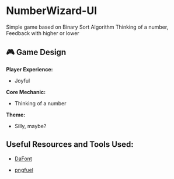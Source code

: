 # NumberWizard-UI

Simple game based on Binary Sort Algorithm
Thinking of a number, Feedback with higher or lower
 
## :video_game: Game Design

**Player Experience:**

- Joyful

**Core Mechanic:**

- Thinking of a number

**Theme:**

- Silly, maybe?


## Useful Resources and Tools Used:

- [DaFont](https://www.dafont.com/)

- [pngfuel](https://www.pngfuel.com/)
 
